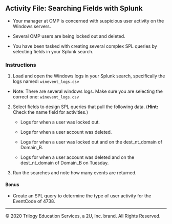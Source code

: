 ## Activity File: Searching Fields with Splunk

- Your manager at OMP is concerned with suspicious user activity on the Windows servers.

- Several OMP users are being locked out and deleted. 

- You have been tasked with creating several complex SPL queries by selecting fields in your Splunk search.

### Instructions

1. Load and open the Windows logs in your Splunk search, specifically the logs named: `winevent_logs.csv`
  - Note: There are several windows logs. Make sure you are selecting the correct one: `winevent_logs.csv`

2. Select fields to design SPL queries that pull the following data. (**Hint:** Check the name field for activities.)

    - Logs for when a user was locked out.

    - Logs for when a user account was deleted.

    - Logs for when a user was locked out and on the dest_nt_domain of Domain_B.

    - Logs for when a user account was deleted and on the dest_nt_domain of Domain_B on Tuesday.
  
3. Run the searches and note how many events are returned. 

#### Bonus

- Create an SPL query to determine the type of user activity for the EventCode of 4738.
    

---
  
© 2020 Trilogy Education Services, a 2U, Inc. brand. All Rights Reserved.  
